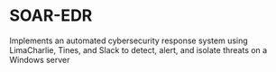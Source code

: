 # SOAR-EDR
Implements an automated cybersecurity response system using LimaCharlie, Tines, and Slack to detect, alert, and isolate threats on a Windows server
